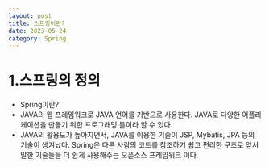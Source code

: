 ```yaml
---
layout: post
title: 스프링이란?
date: 2023-05-24
category: Spring
---
```


1.스프링의 정의
=============

* Spring이란?
* JAVA의 웹 프레임워크로 JAVA 언어를 기반으로 사용한다.
JAVA로 다양한 어플리케이션을 만들기 위한 프로그래밍 틀이라 할 수 있다.
* JAVA의 활용도가 높아지면서, JAVA를 이용한 기술이 JSP, Mybatis, JPA 등의 기술이 생겨났다.
Spring은 다른 사람의 코드를 참조하기 쉽고 편리한 구조로
앞서 말한 기술들을 더 쉽게 사용해주는 오픈소스 프레임워크 이다.
